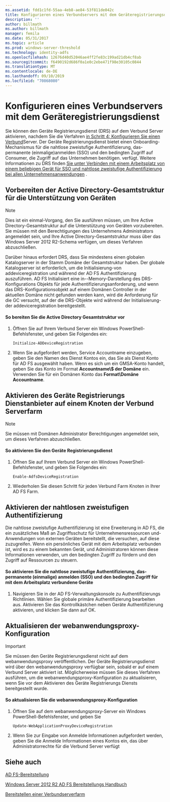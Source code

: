 ```yaml
---
ms.assetid: fdd1c1fd-55aa-4eb8-ae84-53f811de042c
title: Konfigurieren eines Verbundservers mit dem Geräteregistrierungsdienst
description: ''
author: billmath
ms.author: billmath
manager: femila
ms.date: 05/31/2017
ms.topic: article
ms.prod: windows-server-threshold
ms.technology: identity-adfs
ms.openlocfilehash: 12676d40d52046ae4ff2fe83c199ad21db4cf8ab
ms.sourcegitcommit: f6490192d686f0a1e0c2ebe471f98e30105c0844
ms.translationtype: MT
ms.contentlocale: de-DE
ms.lasthandoff: 09/10/2019
ms.locfileid: "70868080"
---
```

# <a name="configure-a-federation-server-with-device-registration-service"></a>Konfigurieren eines Verbundservers mit dem Geräteregistrierungsdienst

Sie können den Geräte Registrierungsdienst \(DRS\) auf dem Verbund Server aktivieren, nachdem Sie die Verfahren [in Schritt 4: Konfigurieren Sie einen Verbund](https://technet.microsoft.com/library/dn303424.aspx)Server. Der Geräte Registrierungsdienst bietet einen Onboarding-Mechanismus für die nahtlose zweistufige Authentifizierung, das\-permanente \(einmalige\)anmelden (SSO) und den bedingten Zugriff auf Consumer, die Zugriff auf das Unternehmen benötigen. verfügt. Weitere Informationen zu DRS finden [Sie unter Verbinden mit einem Arbeitsplatz von einem beliebigen Gerät für SSO und nahtlose zweistufige Authentifizierung bei allen Unternehmensanwendungen](../../ad-fs/operations/Join-to-Workplace-from-Any-Device-for-SSO-and-Seamless-Second-Factor-Authentication-Across-Company-Applications.md) .  
  
## <a name="prepare-your-active-directory-forest-to-support-devices"></a>Vorbereiten der Active Directory-Gesamtstruktur für die Unterstützung von Geräten  
  
> [!NOTE]  
> Dies ist ein einmal\-Vorgang, den Sie ausführen müssen, um Ihre Active Directory-Gesamtstruktur auf die Unterstützung von Geräten vorzubereiten. Sie müssen mit den Berechtigungen des Unternehmens Administrators angemeldet sein, und Ihre Active Directory-Gesamtstruktur muss über das Windows Server 2012 R2-Schema verfügen, um dieses Verfahren abzuschließen.  
>   
> Darüber hinaus erfordert DRS, dass Sie mindestens einen globalen Katalogserver in der Stamm Domäne der Gesamtstruktur haben. Der globale Katalogserver ist erforderlich, um die Initialisierung\-von addeviceregistration und während der AD FS Authentifizierung auszuführen. AD FS Initialisiert eine in\--Memory-Darstellung des DRS-Konfigurations Objekts für jede Authentifizierungsanforderung, und wenn das DRS-Konfigurationsobjekt auf einem Domänen Controller in der aktuellen Domäne nicht gefunden werden kann, wird die Anforderung für die GC versucht, auf der die DRS-Objekte wird während der Initialisierung\-der addeviceregistration bereitgestellt.  
  
#### <a name="to-prepare-the-active-directory-forest"></a>So bereiten Sie die Active Directory Gesamtstruktur vor  
  
1.  Öffnen Sie auf Ihrem Verbund Server ein Windows PowerShell-Befehlsfenster, und geben Sie Folgendes ein:  
  
    ```  
    Initialize-ADDeviceRegistration  
    ```  
  
2.  Wenn Sie aufgefordert werden, Service Accountname einzugeben, geben Sie den Namen des Dienst Kontos ein, das Sie als Dienst Konto für AD FS ausgewählt haben.  Wenn es sich um ein GMSA-Konto handelt, geben Sie das Konto im Format **Accountname\\$ der Domäne** ein. Verwenden Sie für ein Domänen Konto das **Format\\Domäne Accountname**.  
  
## <a name="enable-device-registration-service-on-a-federation-server-farm-node"></a>Aktivieren des Geräte Registrierungs Dienstanbieter auf einem Knoten der Verbund Serverfarm  
  
> [!NOTE]  
> Sie müssen mit Domänen Administrator Berechtigungen angemeldet sein, um dieses Verfahren abzuschließen.  
  
#### <a name="to-enable-device-registration-service"></a>So aktivieren Sie den Geräte Registrierungsdienst  
  
1.  Öffnen Sie auf Ihrem Verbund Server ein Windows PowerShell-Befehlsfenster, und geben Sie Folgendes ein:  
  
    ```  
    Enable-AdfsDeviceRegistration  
    ```  
  
2.  Wiederholen Sie diesen Schritt für jeden Verbund Farm Knoten in Ihrer AD FS Farm.  
  
## <a name="enable-seamless-second-factor-authentication"></a>Aktivieren der nahtlosen zweistufigen Authentifizierung  
Die nahtlose zweistufige Authentifizierung ist eine Erweiterung in AD FS, die ein zusätzliches Maß an Zugriffsschutz für Unternehmensressourcen und-Anwendungen von externen Geräten bereitstellt, die versuchen, auf diese zuzugreifen. Wenn ein persönliches Gerät mit dem Arbeitsplatz verbunden ist, wird es zu einem bekannten Gerät, und Administratoren können diese Informationen verwenden, um den bedingten Zugriff zu fördern und den Zugriff auf Ressourcen zu steuern.  
  
#### <a name="to-enable-seamless-second-factor-authentication-persistent-single-sign-on-sso-and-conditional-access-for-workplace-joined-devices"></a>So aktivieren Sie die nahtlose zweistufige Authentifizierung, das\-permanente \(einmalige\) anmelden (SSO) und den bedingten Zugriff für mit dem Arbeitsplatz verbundene Geräte  
  
1.  Navigieren Sie in der AD FS-Verwaltungskonsole zu Authentifizierungs Richtlinien. Wählen Sie globale primäre Authentifizierung bearbeiten aus. Aktivieren Sie das Kontrollkästchen neben Geräte Authentifizierung aktivieren, und klicken Sie dann auf OK.  
  
## <a name="update-the-web-application-proxy-configuration"></a>Aktualisieren der webanwendungsproxy-Konfiguration  
  
> [!IMPORTANT]  
> Sie müssen den Geräte Registrierungsdienst nicht auf dem webanwendungsproxy veröffentlichen.  Der Geräte Registrierungsdienst wird über den webanwendungsproxy verfügbar sein, sobald er auf einem Verbund Server aktiviert ist.  Möglicherweise müssen Sie dieses Verfahren ausführen, um die webanwendungsproxy-Konfiguration zu aktualisieren, wenn Sie vor dem Aktivieren des Geräte Registrierungs Diensts bereitgestellt wurde.  
  
#### <a name="to-update-the-web-application-proxy-configuration"></a>So aktualisieren Sie die webanwendungsproxy-Konfiguration  
  
1.  Öffnen Sie auf dem webanwendungsproxy-Server ein Windows PowerShell-Befehlsfenster, und geben Sie  
  
    ```  
    Update-WebApplicationProxyDeviceRegistration  
    ```  
  
2.  Wenn Sie zur Eingabe von Anmelde Informationen aufgefordert werden, geben Sie die Anmelde Informationen eines Kontos ein, das über Administratorrechte für die Verbund Server verfügt  
  
## <a name="see-also"></a>Siehe auch 

[AD FS-Bereitstellung](../../ad-fs/AD-FS-Deployment.md)  

[Windows Server 2012 R2 AD FS Bereitstellungs Handbuch](../../ad-fs/deployment/Windows-Server-2012-R2-AD-FS-Deployment-Guide.md)  
 
[Bereitstellen einer Verbundserverfarm](../../ad-fs/deployment/Deploying-a-Federation-Server-Farm.md)  
  

